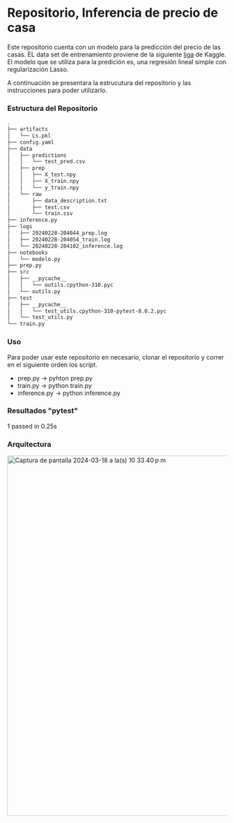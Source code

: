 # Repositorio, Inferencia de precio de casa
 
 Este repositorio cuenta con un modelo para la predicción del precio de las casas.
 EL data set de entrenamiento proviene de la siguiente [liga](https://www.kaggle.com/competitions/house-prices-advanced-regression-techniques) de Kaggle.
 El modelo que se utiliza para la predición es, una regresión lineal simple con regularización Lasso.

 A continuación se presentara la estrucutura del repositorio y las instrucciones para poder utilizarlo.

### Estructura del Repositorio
```bash
.
├── artifacts
│   └── Ls.pkl
├── config.yaml
├── data
│   ├── predictions
│   │   └── test_pred.csv
│   ├── prep
│   │   ├── X_test.npy
│   │   ├── X_train.npy
│   │   └── y_train.npy
│   └── raw
│       ├── data_description.txt
│       ├── test.csv
│       └── train.csv
├── inference.py
├── logs
│   ├── 20240228-204044_prep.log
│   ├── 20240228-204054_train.log
│   └── 20240228-204102_inference.log
├── notebooks
│   └── modelo.py
├── prep.py
├── src
│   ├── __pycache__
│   │   └── outils.cpython-310.pyc
│   └── outils.py
├── test
│   ├── __pycache__
│   │   └── test_utils.cpython-310-pytest-8.0.2.pyc
│   └── test_utils.py
└── train.py
```
### Uso

Para poder usar este repositorio en necesario, clonar el repositorio y correr en el siguiente orden los script.

* prep.py -> pyhton prep.py
* train.py -> python train.py
* inference.py -> python inference.py

### Resultados "pytest"

1 passed in 0.25s

### Arquitectura

<img width="826" alt="Captura de pantalla 2024-03-18 a la(s) 10 33 40 p m" src="https://github.com/GabrielaVenegas/T04/assets/142460558/9a95f80d-0f94-4dd0-b6ea-3f400f53e5f6">

